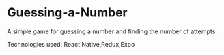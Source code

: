 # Guessing-a-Number
A simple game for guessing a number and finding the number of attempts.

Technologies used: React Native,Redux,Expo
